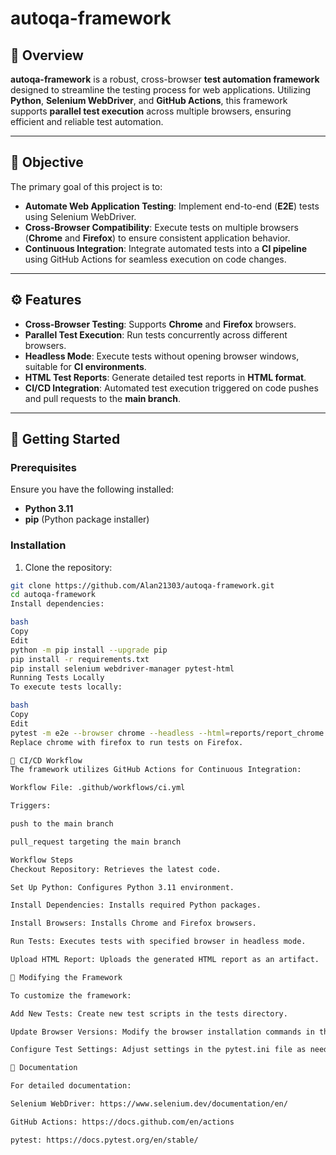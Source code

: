 # **autoqa-framework**

## **🧪 Overview**

**autoqa-framework** is a robust, cross-browser **test automation framework** designed to streamline the testing process for web applications. Utilizing **Python**, **Selenium WebDriver**, and **GitHub Actions**, this framework supports **parallel test execution** across multiple browsers, ensuring efficient and reliable test automation.

---

## **🎯 Objective**

The primary goal of this project is to:

- **Automate Web Application Testing**: Implement end-to-end (**E2E**) tests using Selenium WebDriver.
- **Cross-Browser Compatibility**: Execute tests on multiple browsers (**Chrome** and **Firefox**) to ensure consistent application behavior.
- **Continuous Integration**: Integrate automated tests into a **CI pipeline** using GitHub Actions for seamless execution on code changes.

---

## **⚙️ Features**

- **Cross-Browser Testing**: Supports **Chrome** and **Firefox** browsers.
- **Parallel Test Execution**: Run tests concurrently across different browsers.
- **Headless Mode**: Execute tests without opening browser windows, suitable for **CI environments**.
- **HTML Test Reports**: Generate detailed test reports in **HTML format**.
- **CI/CD Integration**: Automated test execution triggered on code pushes and pull requests to the **main branch**.

---

## **🚀 Getting Started**

### **Prerequisites**

Ensure you have the following installed:

- **Python 3.11**
- **pip** (Python package installer)

### **Installation**

1. Clone the repository:

```bash
git clone https://github.com/Alan21303/autoqa-framework.git
cd autoqa-framework
Install dependencies:

bash
Copy
Edit
python -m pip install --upgrade pip
pip install -r requirements.txt
pip install selenium webdriver-manager pytest-html
Running Tests Locally
To execute tests locally:

bash
Copy
Edit
pytest -m e2e --browser chrome --headless --html=reports/report_chrome.html --self-contained-html
Replace chrome with firefox to run tests on Firefox.

🔄 CI/CD Workflow
The framework utilizes GitHub Actions for Continuous Integration:

Workflow File: .github/workflows/ci.yml

Triggers:

push to the main branch

pull_request targeting the main branch

Workflow Steps
Checkout Repository: Retrieves the latest code.

Set Up Python: Configures Python 3.11 environment.

Install Dependencies: Installs required Python packages.

Install Browsers: Installs Chrome and Firefox browsers.

Run Tests: Executes tests with specified browser in headless mode.

Upload HTML Report: Uploads the generated HTML report as an artifact.

🔧 Modifying the Framework

To customize the framework:

Add New Tests: Create new test scripts in the tests directory.

Update Browser Versions: Modify the browser installation commands in the CI workflow file.

Configure Test Settings: Adjust settings in the pytest.ini file as needed.

📘 Documentation

For detailed documentation:

Selenium WebDriver: https://www.selenium.dev/documentation/en/

GitHub Actions: https://docs.github.com/en/actions

pytest: https://docs.pytest.org/en/stable/
```
